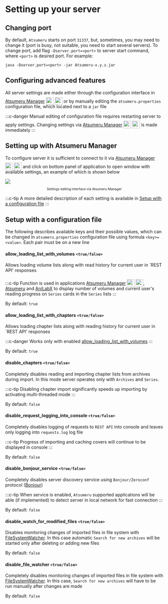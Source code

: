 # Setting up your server

## Changing port

By default, `Atsumeru` starts on port `31337`, but, sometimes, you may need to change it (port is busy, not suitable, you need to start several servers). To change port, add flag `-Dserver.port=<port>` to server start command, where `<port>` is desired port. For example:
```
java -Dserver.port=<port> -jar Atsumeru-x.y.z.jar
```

## Configuring advanced features

All server settings are made either through the configuration interface in [Atsumeru Manager](https://github.com/AtsumeruDev/AtsumeruManager) <img style="position: relative; top: 6px;" width="24" height="24" src="/assets/media/icons/windows.png"> <img style="position: relative; top: 6px;" width="24" height="24" src="/assets/media/icons/penguin.png"> or by manually editing the `atsumeru.properties` configuration file, which located next to a `jar` file

:::c-danger
Manual editing of configuration file requires restarting server to apply settings. Changing settings via [Atsumeru Manager](https://github.com/AtsumeruDev/AtsumeruManager) <img style="position: relative; top: 6px;" width="24" height="24" src="/assets/media/icons/windows.png"> <img style="position: relative; top: 6px;" width="24" height="24" src="/assets/media/icons/penguin.png"> is made immediately
:::

## Setting up with Atsumeru Manager

To configure server it is sufficient to connect to it via [Atsumeru Manager](https://github.com/AtsumeruDev/AtsumeruManager) <img style="position: relative; top: 6px;" width="24" height="24" src="/assets/media/icons/windows.png"> <img style="position: relative; top: 6px;" width="24" height="24" src="/assets/media/icons/penguin.png"> and click <MaterialIcon icon="settings"/> on bottom panel of application to open window with available settings, an example of which is shown below

<img style="display: block; margin: 0 auto" src="/assets/media/en/installation/server-settings.png">
<p style="text-align: center; font-size:75%">Settings editing interface via Atsumeru Manager</p>

:::c-tip
A more detailed description of each setting is available in [Setup with a configuration file](./server-settings.md#setup-with-a-configuration-file)
:::

## Setup with a configuration file

The following describes available keys and their possible values, which can be changed in `atsumeru.properties` configuration file using formula `<key>=<value>`. Each pair must be on a new line

#### allow_loading_list_with_volumes `<true/false>`

Allows loading volume lists along with read history for current user in `REST API' responses

:::c-tip
Function is used in applications [Atsumeru Manager](https://github.com/AtsumeruDev/AtsumeruManager) <img style="position: relative; top: 6px;" width="24" height="24" src="/assets/media/icons/windows.png"> <img style="position: relative; top: 6px;" width="24" height="24" src="/assets/media/icons/penguin.png">, [Atsumeru](https://github.com/AtsumeruDev/AtsumeruAndroid) <MaterialIcon icon="android"/> and [AniLabX](https://github.com/CrazyXacker/anilabx) <MaterialIcon icon="android"/> to display number of volumes and current user's reading progress on `Series` cards in the `Series` lists
:::

By default: `true`

#### allow_loading_list_with_chapters `<true/false>`

Allows loading chapter lists along with reading history for current user in `REST API' responses

:::c-danger
Works only with enabled [allow_loading_list_with_volumes](./server-settings.md#allow-loading-list-with-volumes-true-false)
:::

By default: `true`

#### disable_chapters `<true/false>`

Completely disables reading and importing chapter lists from archives during import. In this mode server operates only with `Archives` and `Series`.

:::c-tip
Disabling chapter import significantly speeds up importing by activating multi-threaded mode
:::

By default: `false`

#### disable_request_logging_into_console `<true/false>`

Completely disables logging of requests to `REST API` into console and leaves only logging into `requests.log` log file

:::c-tip
Progress of importing and caching covers will continue to be displayed in console
:::

By default: `false`

#### disable_bonjour_service `<true/false>`

Completely disables server discovery service using `Bonjour/Zeroconf` protocol ([Bonjour](https://github.com/mannodermaus/RxBonjour))

:::c-tip
When service is enabled, `Atsumeru` supported applications will be able (if implemented) to detect server in local network for fast connection
:::

By default: `false`

#### disable_watch_for_modified_files `<true/false>`

Disables monitoring changes of imported files in file system with [FileSystemWatcher](https://docs.spring.io/spring-boot/docs/current/api/org/springframework/boot/devtools/filewatch/FileSystemWatcher.html). In this case automatic `Search for new archives` will be started only after deleting or adding new files

By default: `false`

#### disable_file_watcher `<true/false>`

Completely disables monitoring changes of imported files in file system with [FileSystemWatcher](https://docs.spring.io/spring-boot/docs/current/api/org/springframework/boot/devtools/filewatch/FileSystemWatcher.html). In this case, `Search for new archives` will have to be run manually after changes are made 

By default: `false`